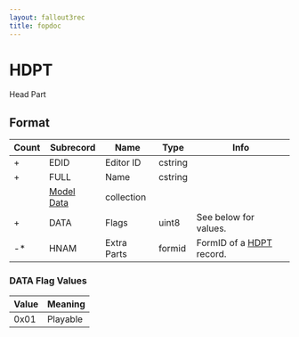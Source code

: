 ```yaml
---
layout: fallout3rec
title: fopdoc
---
```

HDPT
====

Head Part

## Format

Count | Subrecord | Name | Type | Info
------|-------|------|------|-----
+ | EDID | Editor ID | cstring |
+ | FULL | Name | cstring |
 | | [Model Data](Subrecords/Model.md) | collection |
+ | DATA | Flags | uint8 | See below for values.
-* | HNAM | Extra Parts | formid | FormID of a [HDPT](HDPT.md) record.


### DATA Flag Values

Value | Meaning
------|--------
0x01 | Playable
